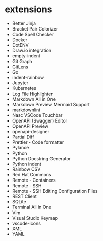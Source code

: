 # extensions

- Better Jinja
- Bracket Pair Colorizer
- Code Spell Checker
- Docker
- DotENV
- Draw.io integration
- empty-indent
- Git Graph
- GitLens
- Go
- indent-rainbow
- Jupyter
- Kubernetes
- Log File Highlighter
- Markdown All in One
- Markdown Preview Mermaid Support
- markdownlint
- Nasc VSCode Touchbar
- OpenAPI (Swagger) Editor
- OpenAPI Preview
- openapi-designer
- Partial Diff
- Prettier - Code formatter
- Pylance
- Python
- Python Docstring Generator
- Python indent
- Rainbow CSV
- Red Hat Commons
- Remote - Containers
- Remote - SSH
- Remote - SSH Editing Configuration Files
- REST Client
- SQLite
- Terminal All in One
- Vim
- Visual Studio Keymap
- vscode-icons
- XML
- YAML

